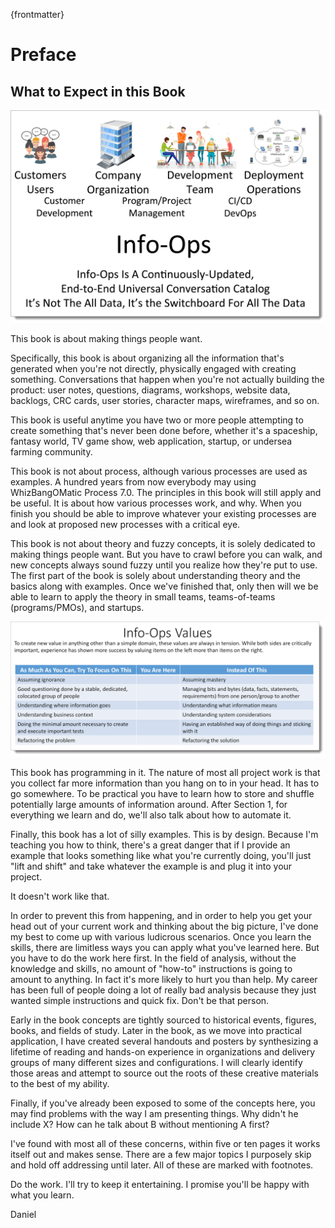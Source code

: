 {frontmatter}

# Preface

## What to Expect in this Book

![Info-Ops will teach you how to organize your information and conversations for maximum value with minimum overhead](images/boxed-info-ops-overview.png)

This book is about making things people want.

Specifically, this book is about organizing all the information that's generated when you're not directly, physically engaged with creating something. Conversations that happen when you're not actually building the product: user notes, questions, diagrams, workshops, website data, backlogs, CRC cards, user stories, character maps, wireframes, and so on.

This book is useful anytime you have two or more people attempting to create something that's never been done before, whether it's a spaceship, fantasy world, TV game show, web application, startup, or undersea farming community.

This book is not about process, although various processes are used as examples. A hundred years from now everybody may using WhizBangOMatic Process 7.0. The principles in this book will still apply and be useful. It is about how various processes work, and why. When you finish you should be able to improve whatever your existing processes are and look at proposed new processes with a critical eye.

This book is not about theory and fuzzy concepts, it is solely dedicated to making things people want. But you have to crawl before you can walk, and new concepts always sound fuzzy until you realize how they're put to use. The first part of the book is solely about understanding theory and the basics along with examples. Once we've finished that, only then will we be able to learn to apply the theory in small teams, teams-of-teams (programs/PMOs), and startups.

![These values are shown by example, along with plenty of practical applications](images/info-ops-values.png)


This book has programming in it. The nature of most all project work is that you collect far more information than you hang on to in your head. It has to go somewhere. To be practical you have to learn how to store and shuffle potentially large amounts of information around. After Section 1, for everything we learn and do, we'll also talk about how to automate it.

Finally, this book has a lot of silly examples. This is by design. Because I'm teaching you how to think, there's a great danger that if I provide an example that looks something like what you're currently doing, you'll just "lift and shift" and take whatever the example is and plug it into your project. 

It doesn't work like that.

In order to prevent this from happening, and in order to help you get your head out of your current work and thinking about the big picture, I've done my best to come up with various ludicrous scenarios. Once you learn the skills, there are limitless ways you can apply what you've learned here. But you have to do the work here first. In the field of analysis, without the knowledge and skills, no amount of "how-to" instructions is going to amount to anything. In fact it's more likely to hurt you than help. My career has been full of people doing a lot of really bad analysis because they just wanted simple instructions and quick fix. Don't be that person.

Early in the book concepts are tightly sourced to historical events, figures, books, and fields of study. Later in the book, as we move into practical application, I have created several handouts and posters by synthesizing a lifetime of reading and hands-on experience in organizations and delivery groups of many different sizes and configurations. I will clearly identify those areas and attempt to source out the roots of these creative materials to the best of my ability.

Finally, if you've already been exposed to some of the concepts here, you may find problems with the way I am presenting things. Why didn't he include X? How can he talk about B without mentioning A first?

I've found with most all of these concerns, within five or ten pages it works itself out and makes sense. There are a few major topics I purposely skip and hold off addressing until later. All of these are marked with footnotes.

Do the work. I'll try to keep it entertaining. I promise you'll be happy with what you learn.

Daniel
